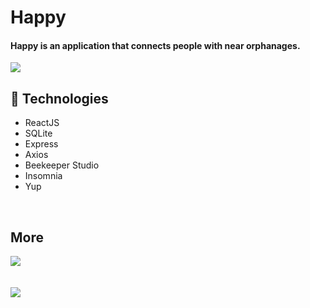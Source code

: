 # Happy
#### Happy is an application that connects people with near orphanages.

<img src="https://user-images.githubusercontent.com/61033391/96380004-e10c9780-1165-11eb-8136-615b20b7bb80.png"></img>

## 🚀 Technologies
- ReactJS
- SQLite
- Express
- Axios
- Beekeeper Studio
- Insomnia
- Yup

<br/>

## More
  <img src="https://user-images.githubusercontent.com/61033391/96379643-c6d2b980-1165-11eb-9589-d08cc5431f61.png"></img><br/><br/><br/>
  <img src="https://user-images.githubusercontent.com/61033391/96380285-f41f6780-1165-11eb-92e3-9dd13e3ea4ab.png"></img>
